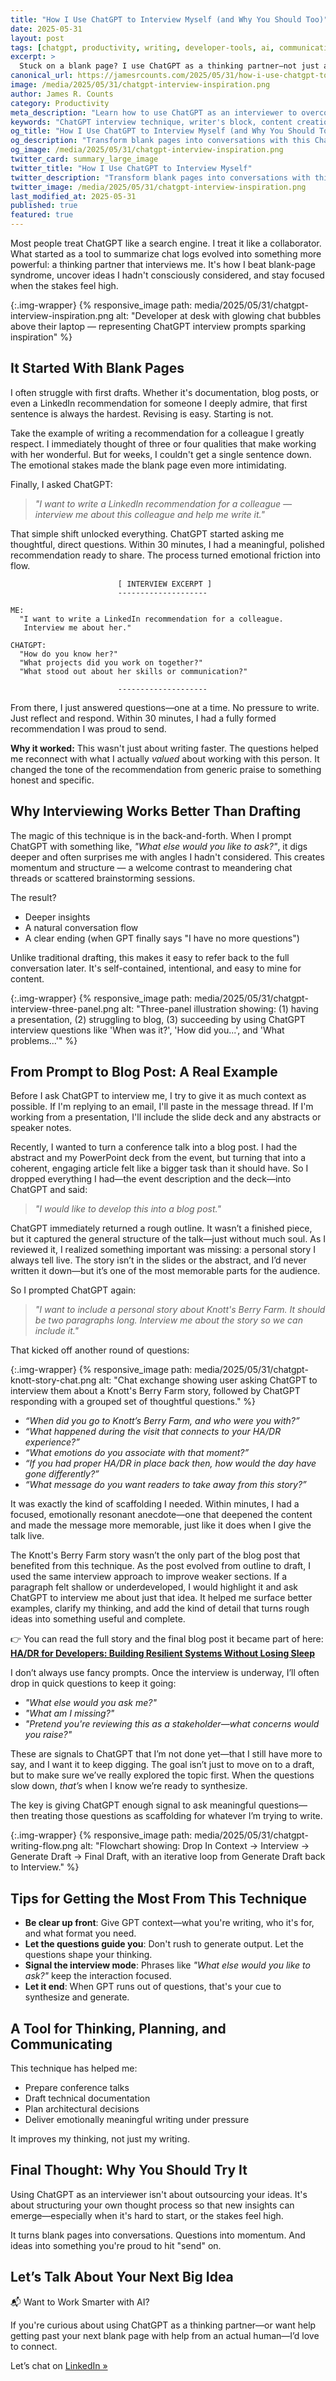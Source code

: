 ```yaml
---
title: "How I Use ChatGPT to Interview Myself (and Why You Should Too)"
date: 2025-05-31
layout: post
tags: [chatgpt, productivity, writing, developer-tools, ai, communication, content-creation, writing-tips, ai-productivity]
excerpt: >
  Stuck on a blank page? I use ChatGPT as a thinking partner—not just a writing tool. Here's how "interviewing myself" with ChatGPT helps me think clearly, structure better, and write with less friction.
canonical_url: https://jamesrcounts.com/2025/05/31/how-i-use-chatgpt-to-interview-myself.html
image: /media/2025/05/31/chatgpt-interview-inspiration.png
author: James R. Counts
category: Productivity
meta_description: "Learn how to use ChatGPT as an interviewer to overcome writer's block, structure your thoughts, and create better content. Discover the interview technique that transforms blank pages into engaging conversations."
keywords: "ChatGPT interview technique, writer's block, content creation, AI writing assistant, productivity tips, writing workflow, ChatGPT prompts, content strategy"
og_title: "How I Use ChatGPT to Interview Myself (and Why You Should Too)"
og_description: "Transform blank pages into conversations with this ChatGPT interview technique. Learn how to use AI as a thinking partner to create better content."
og_image: /media/2025/05/31/chatgpt-interview-inspiration.png
twitter_card: summary_large_image
twitter_title: "How I Use ChatGPT to Interview Myself"
twitter_description: "Transform blank pages into conversations with this ChatGPT interview technique. Learn how to use AI as a thinking partner."
twitter_image: /media/2025/05/31/chatgpt-interview-inspiration.png
last_modified_at: 2025-05-31
published: true
featured: true
---
```


Most people treat ChatGPT like a search engine. I treat it like a collaborator. What started as a tool to summarize chat logs evolved into something more powerful: a thinking partner that interviews me. It's how I beat blank-page syndrome, uncover ideas I hadn't consciously considered, and stay focused when the stakes feel high.

{:.img-wrapper}
{% responsive_image path: media/2025/05/31/chatgpt-interview-inspiration.png alt: "Developer at desk with glowing chat bubbles above their laptop — representing ChatGPT interview prompts sparking inspiration" %}

## It Started With Blank Pages

I often struggle with first drafts. Whether it's documentation, blog posts, or even a LinkedIn recommendation for someone I deeply admire, that first sentence is always the hardest. Revising is easy. Starting is not.

Take the example of writing a recommendation for a colleague I greatly respect. I immediately thought of three or four qualities that make working with her wonderful. But for weeks, I couldn't get a single sentence down. The emotional stakes made the blank page even more intimidating.

Finally, I asked ChatGPT:

> *"I want to write a LinkedIn recommendation for a colleague — interview me about this colleague and help me write it."*

That simple shift unlocked everything. ChatGPT started asking me thoughtful, direct questions. Within 30 minutes, I had a meaningful, polished recommendation ready to share. The process turned emotional friction into flow.

```typewriter
                        [ INTERVIEW EXCERPT ]
                        --------------------

ME:
  "I want to write a LinkedIn recommendation for a colleague.
   Interview me about her."

CHATGPT:
  "How do you know her?"
  "What projects did you work on together?"
  "What stood out about her skills or communication?"

                        --------------------
```

From there, I just answered questions—one at a time. No pressure to write. Just reflect and respond. Within 30 minutes, I had a fully formed recommendation I was proud to send.

**Why it worked:** This wasn't just about writing faster. The questions helped me reconnect with what I actually *valued* about working with this person. It changed the tone of the recommendation from generic praise to something honest and specific.

## Why Interviewing Works Better Than Drafting

The magic of this technique is in the back-and-forth. When I prompt ChatGPT with something like, *"What else would you like to ask?"*, it digs deeper and often surprises me with angles I hadn't considered. This creates momentum and structure — a welcome contrast to meandering chat threads or scattered brainstorming sessions.

The result?

- Deeper insights
- A natural conversation flow
- A clear ending (when GPT finally says "I have no more questions")

Unlike traditional drafting, this makes it easy to refer back to the full conversation later. It's self-contained, intentional, and easy to mine for content.

{:.img-wrapper}
{% responsive_image path: media/2025/05/31/chatgpt-interview-three-panel.png alt: "Three-panel illustration showing: (1) having a presentation, (2) struggling to blog, (3) succeeding by using ChatGPT interview questions like 'When was it?', 'How did you...', and 'What problems...'" %}

## From Prompt to Blog Post: A Real Example

Before I ask ChatGPT to interview me, I try to give it as much context as possible. If I'm replying to an email, I'll paste in the message thread. If I'm working from a presentation, I'll include the slide deck and any abstracts or speaker notes.

Recently, I wanted to turn a conference talk into a blog post. I had the abstract and my PowerPoint deck from the event, but turning that into a coherent, engaging article felt like a bigger task than it should have. So I dropped everything I had—the event description and the deck—into ChatGPT and said:

> *"I would like to develop this into a blog post."*

ChatGPT immediately returned a rough outline. It wasn’t a finished piece, but it captured the general structure of the talk—just without much soul. As I reviewed it, I realized something important was missing: a personal story I always tell live. The story isn’t in the slides or the abstract, and I’d never written it down—but it’s one of the most memorable parts for the audience.

So I prompted ChatGPT again:

> *"I want to include a personal story about Knott's Berry Farm. It should be two paragraphs long. Interview me about the story so we can include it."*

That kicked off another round of questions:

{:.img-wrapper}
{% responsive_image path: media/2025/05/31/chatgpt-knott-story-chat.png alt: "Chat exchange showing user asking ChatGPT to interview them about a Knott's Berry Farm story, followed by ChatGPT responding with a grouped set of thoughtful questions." %}


- *“When did you go to Knott’s Berry Farm, and who were you with?”*
- *“What happened during the visit that connects to your HA/DR experience?”*
- *“What emotions do you associate with that moment?”*
- *“If you had proper HA/DR in place back then, how would the day have gone differently?”*
- *“What message do you want readers to take away from this story?”*

It was exactly the kind of scaffolding I needed. Within minutes, I had a focused, emotionally resonant anecdote—one that deepened the content and made the message more memorable, just like it does when I give the talk live.

The Knott's Berry Farm story wasn’t the only part of the blog post that benefited from this technique. As the post evolved from outline to draft, I used the same interview approach to improve weaker sections. If a paragraph felt shallow or underdeveloped, I would highlight it and ask ChatGPT to interview me about just that idea. It helped me surface better examples, clarify my thinking, and add the kind of detail that turns rough ideas into something useful and complete.

👉 You can read the full story and the final blog post it became part of here:
**[HA/DR for Developers: Building Resilient Systems Without Losing Sleep](https://jamesrcounts.com/2025/05/25/ha-dr-for-developers.html)**

I don’t always use fancy prompts. Once the interview is underway, I’ll often drop in quick questions to keep it going:

- *"What else would you ask me?"*
- *"What am I missing?"*
- *"Pretend you're reviewing this as a stakeholder—what concerns would you raise?"*

These are signals to ChatGPT that I’m not done yet—that I still have more to say, and I want it to keep digging. The goal isn’t just to move on to a draft, but to make sure we’ve really explored the topic first. When the questions slow down, *that’s* when I know we’re ready to synthesize.

The key is giving ChatGPT enough signal to ask meaningful questions—then treating those questions as scaffolding for whatever I’m trying to write.

{:.img-wrapper}
{% responsive_image path: media/2025/05/31/chatgpt-writing-flow.png alt: "Flowchart showing: Drop In Context → Interview → Generate Draft → Final Draft, with an iterative loop from Generate Draft back to Interview." %}

## Tips for Getting the Most From This Technique

- **Be clear up front**: Give GPT context—what you're writing, who it's for, and what format you need.
- **Let the questions guide you**: Don't rush to generate output. Let the questions shape your thinking.
- **Signal the interview mode**: Phrases like *"What else would you like to ask?"* keep the interaction focused.
- **Let it end**: When GPT runs out of questions, that's your cue to synthesize and generate.

## A Tool for Thinking, Planning, and Communicating

This technique has helped me:

- Prepare conference talks
- Draft technical documentation
- Plan architectural decisions
- Deliver emotionally meaningful writing under pressure

It improves my thinking, not just my writing.

## Final Thought: Why You Should Try It

Using ChatGPT as an interviewer isn't about outsourcing your ideas. It's about structuring your own thought process so that new insights can emerge—especially when it's hard to start, or the stakes feel high.

It turns blank pages into conversations. Questions into momentum. And ideas into something you're proud to hit "send" on.

## Let’s Talk About Your Next Big Idea

📬 Want to Work Smarter with AI?

If you're curious about using ChatGPT as a thinking partner—or want help getting past your next blank page with help from an actual human—I’d love to connect.

Let’s chat on [LinkedIn »](https://www.linkedin.com/in/jamesrcounts/)
